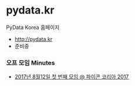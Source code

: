 # pydata.kr
PyData Korea 홈페이지

* http://pydata.kr
* 준비중

### 오프 모임 Minutes
- [2017년 8월12일 첫 번째 모임 @ 파이콘 코리아 2017](https://github.com/PyDataKR/pydata.kr/blob/master/minutes/%5B20170812%5D%20%EC%B2%AB%20%EB%B2%88%EC%A7%B8%20%EC%98%A4%ED%94%84%20%EB%AA%A8%EC%9E%84.md)
